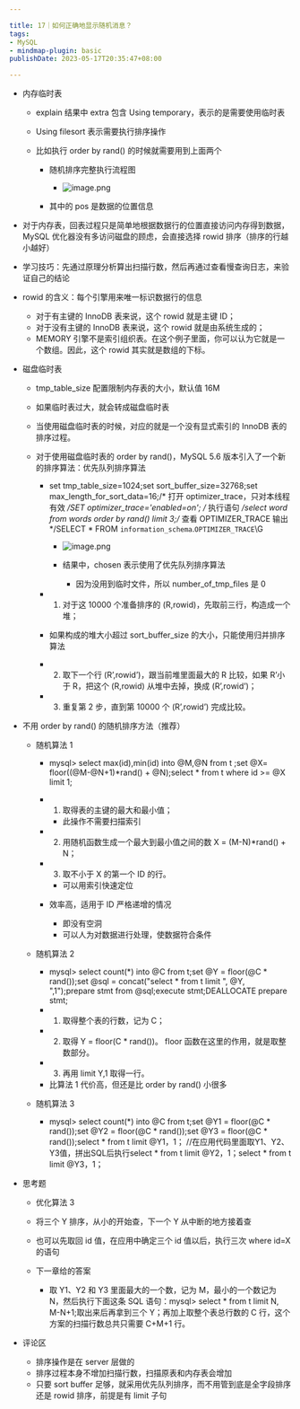 ```yaml
---

title: 17｜如何正确地显示随机消息？
tags:
- MySQL
- mindmap-plugin: basic
publishDate: 2023-05-17T20:35:47+08:00

---
```


- 内存临时表

  - explain 结果中 extra 包含 Using temporary，表示的是需要使用临时表
  - Using filesort 表示需要执行排序操作
  - 比如执行 order by rand() 的时候就需要用到上面两个
  
    - 随机排序完整执行流程图
      - ![image.png](https://cdn.jsdelivr.net/gh/11ze/static/images/mysql45-17-1.png)

    - 其中的 pos 是数据的位置信息

- 对于内存表，回表过程只是简单地根据数据行的位置直接访问内存得到数据，MySQL 优化器没有多访问磁盘的顾虑，会直接选择 rowid 排序（排序的行越小越好）
- 学习技巧：先通过原理分析算出扫描行数，然后再通过查看慢查询日志，来验证自己的结论
- rowid 的含义：每个引擎用来唯一标识数据行的信息

  - 对于有主键的 InnoDB 表来说，这个 rowid 就是主键 ID；
  - 对于没有主键的 InnoDB 表来说，这个 rowid 就是由系统生成的；
  - MEMORY 引擎不是索引组织表。在这个例子里面，你可以认为它就是一个数组。因此，这个 rowid 其实就是数组的下标。

- 磁盘临时表

  - tmp_table_size 配置限制内存表的大小，默认值 16M
  - 如果临时表过大，就会转成磁盘临时表
  - 当使用磁盘临时表的时候，对应的就是一个没有显式索引的 InnoDB 表的排序过程。
  - 对于使用磁盘临时表的 order by rand()，MySQL 5.6 版本引入了一个新的排序算法：优先队列排序算法

    - set tmp_table_size=1024;set sort_buffer_size=32768;set max_length_for_sort_data=16;/* 打开 optimizer_trace，只对本线程有效 */SET optimizer_trace='enabled=on'; /* 执行语句 */select word from words order by rand() limit 3;/* 查看 OPTIMIZER_TRACE 输出 */SELECT * FROM `information_schema`.`OPTIMIZER_TRACE`\G
      - ![image.png](https://cdn.jsdelivr.net/gh/11ze/static/images/mysql45-17-2.png)


      - 结果中，chosen 表示使用了优先队列排序算法

        - 因为没用到临时文件，所以 number_of_tmp_files 是 0

    - 1. 对于这 10000 个准备排序的 (R,rowid)，先取前三行，构造成一个堆；
    
    - 如果构成的堆大小超过 sort_buffer_size 的大小，只能使用归并排序算法
    
    - 2. 取下一个行 (R’,rowid’)，跟当前堆里面最大的 R 比较，如果 R’小于 R，把这个 (R,rowid) 从堆中去掉，换成 (R’,rowid’)；
    - 3. 重复第 2 步，直到第 10000 个 (R’,rowid’) 完成比较。

- 不用 order by rand() 的随机排序方法（推荐）

  - 随机算法 1
  
    - mysql> select max(id),min(id) into @M,@N from t ;set @X= floor((@M-@N+1)*rand() + @N);select * from t where id >= @X limit 1;
    - 1. 取得表的主键的最大和最小值；
    
      - 此操作不需要扫描索引
    
    - 2. 用随机函数生成一个最大到最小值之间的数 X = (M-N)*rand() + N；
    - 3. 取不小于 X 的第一个 ID 的行。
    
      - 可以用索引快速定位
    
    - 效率高，适用于 ID 严格递增的情况
    
      - 即没有空洞
      - 可以人为对数据进行处理，使数据符合条件
  
  - 随机算法 2
  
    - mysql> select count(*) into @C from t;set @Y = floor(@C * rand());set @sql = concat("select * from t limit ", @Y, ",1");prepare stmt from @sql;execute stmt;DEALLOCATE prepare stmt;
    - 1. 取得整个表的行数，记为 C；
    - 2. 取得 Y = floor(C * rand())。 floor 函数在这里的作用，就是取整数部分。
    - 3. 再用 limit Y,1 取得一行。
    - 比算法 1 代价高，但还是比 order by rand() 小很多
  
  - 随机算法 3
  
    - mysql> select count(*) into @C from t;set @Y1 = floor(@C * rand());set @Y2 = floor(@C * rand());set @Y3 = floor(@C * rand());select * from t limit @Y1，1； //在应用代码里面取Y1、Y2、Y3值，拼出SQL后执行select * from t limit @Y2，1；select * from t limit @Y3，1；

- 思考题

  - 优化算法 3
  
  - 将三个 Y 排序，从小的开始查，下一个 Y 从中断的地方接着查
  - 也可以先取回 id 值，在应用中确定三个 id 值以后，执行三次 where id=X 的语句
  - 下一章给的答案
  
    - 取 Y1、Y2 和 Y3 里面最大的一个数，记为 M，最小的一个数记为 N，然后执行下面这条 SQL 语句：mysql> select * from t limit N, M-N+1;取出来后再拿到三个 Y；再加上取整个表总行数的 C 行，这个方案的扫描行数总共只需要 C+M+1 行。

- 评论区

  - 排序操作是在 server 层做的
  - 排序过程本身不增加扫描行数，扫描原表和内存表会增加
  - 只要 sort buffer 足够，就采用优先队列排序，而不用管到底是全字段排序还是 rowid 排序，前提是有 limit 子句
